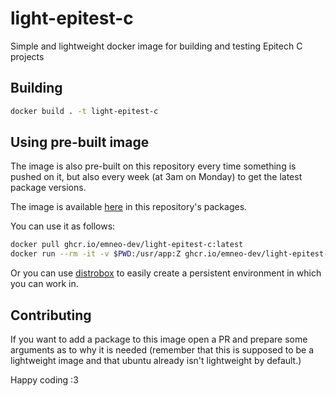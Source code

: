 # light-epitest-c

Simple and lightweight docker image for building and testing Epitech C projects

## Building

```sh
docker build . -t light-epitest-c
```

## Using pre-built image

The image is also pre-built on this repository every time something is pushed on
it, but also every week (at 3am on Monday) to get the latest package versions.

The image is available [here](https://github.com/emneo-dev/light-epitest-c/pkgs/container/light-epitest-c)
in this repository's packages.

You can use it as follows:
```sh
docker pull ghcr.io/emneo-dev/light-epitest-c:latest
docker run --rm -it -v $PWD:/usr/app:Z ghcr.io/emneo-dev/light-epitest-c bash
```

Or you can use [distrobox](https://github.com/89luca89/distrobox) to easily
create a persistent environment in which you can work in.

## Contributing

If you want to add a package to this image open a PR and prepare some arguments
as to why it is needed (remember that this is supposed to be a lightweight image
and that ubuntu already isn't lightweight by default.)

Happy coding :3

